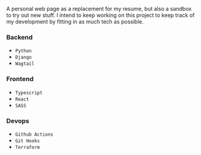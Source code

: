 A personal web page as a replacement for my resume, but also a sandbox to try out new stuff. I intend to keep working on this project to keep track of my development by fitting in as much tech as possible.

### Backend
- `Python`
- `Django`
- `Wagtail`

### Frontend
- `Typescript`
- `React`
- `SASS`

### Devops
- `Github Actions`
- `Git Hooks`
- `Terraform`
